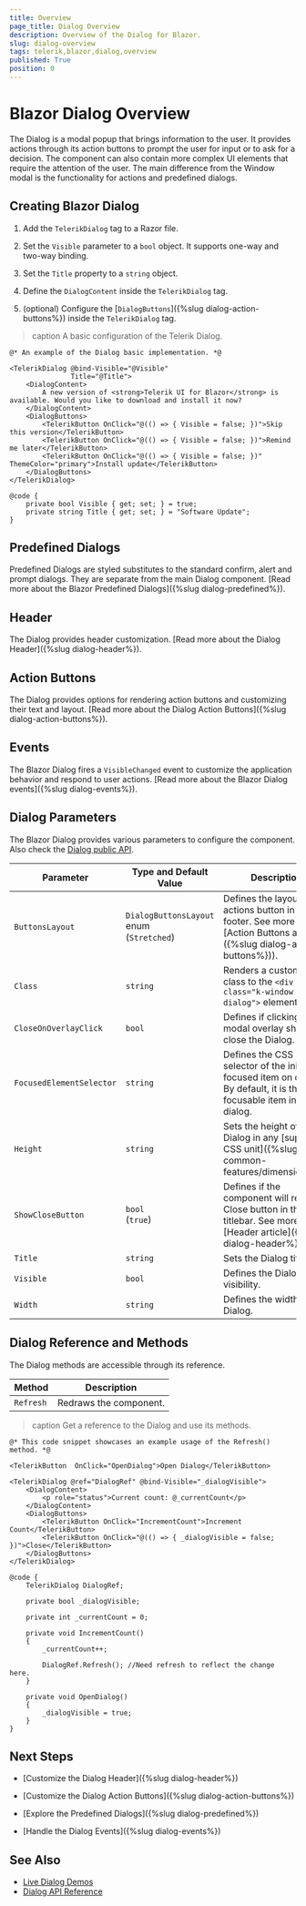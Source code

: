 ```yaml
---
title: Overview
page_title: Dialog Overview
description: Overview of the Dialog for Blazor.
slug: dialog-overview
tags: telerik,blazor,dialog,overview
published: True
position: 0
---
```


# Blazor Dialog Overview

The Dialog is a modal popup that brings information to the user. It provides actions through its action buttons to prompt the user for input or to ask for a decision. The component can also contain more complex UI elements that require the attention of the user. The main difference from the Window modal is the functionality for actions and predefined dialogs.

## Creating Blazor Dialog

1. Add the `TelerikDialog` tag to a Razor file.

2. Set the `Visible` parameter to a `bool` object. It supports one-way and two-way binding.

3. Set the `Title` property to a `string` object.

4. Define the `DialogContent` inside the `TelerikDialog` tag.

5. (optional) Configure the [`DialogButtons`]({%slug  dialog-action-buttons%}) inside the `TelerikDialog` tag.

>caption A basic configuration of the Telerik Dialog.

````CSHTML
@* An example of the Dialog basic implementation. *@

<TelerikDialog @bind-Visible="@Visible"
               Title="@Title">
    <DialogContent>
        A new version of <strong>Telerik UI for Blazor</strong> is available. Would you like to download and install it now?
    </DialogContent>
    <DialogButtons>
        <TelerikButton OnClick="@(() => { Visible = false; })">Skip this version</TelerikButton>
        <TelerikButton OnClick="@(() => { Visible = false; })">Remind me later</TelerikButton>
        <TelerikButton OnClick="@(() => { Visible = false; })" ThemeColor="primary">Install update</TelerikButton>
    </DialogButtons>
</TelerikDialog>

@code {
    private bool Visible { get; set; } = true;
    private string Title { get; set; } = "Software Update";
}
````

## Predefined Dialogs

Predefined Dialogs are styled substitutes to the standard confirm, alert and prompt dialogs. They are separate from the main Dialog component. [Read more about the Blazor Predefined Dialogs]({%slug dialog-predefined%}).

## Header

The Dialog provides header customization. [Read more about the Dialog Header]({%slug dialog-header%}).

## Action Buttons

The Dialog provides options for rendering action buttons and customizing their text and layout. [Read more about the Dialog Action Buttons]({%slug dialog-action-buttons%}).

## Events

The Blazor Dialog fires a `VisibleChanged` event to customize the application behavior and respond to user actions. [Read more about the Blazor Dialog events]({%slug dialog-events%}).

## Dialog Parameters

The Blazor Dialog provides various parameters to configure the component. Also check the [Dialog public API](https://docs.telerik.com/blazor-ui/api/Telerik.Blazor.Components.TelerikDialog).

<style>
    article style + table {
        table-layout: auto;
        word-break: normal;
    }
</style>
| Parameter | Type and Default Value | Description |
| --- | --- | --- |
| `ButtonsLayout` | `DialogButtonsLayout` enum <br /> (`Stretched`) | Defines the layout of the actions button in the footer. See more in the [Action Buttons article]({%slug  dialog-action-buttons%})). |
| `Class` | `string` | Renders a custom CSS class to the `<div class="k-window k-dialog">` element. |
| `CloseOnOverlayClick` | `bool` | Defines if clicking on the modal overlay should close the Dialog. |
| `FocusedElementSelector` | `string` | Defines the CSS selector of the initially focused item on open. By default, it is the first focusable item in the dialog. |
| `Height` | `string` | Sets the height of the Dialog in any [supported CSS unit]({%slug common-features/dimensions%}). |
| `ShowCloseButton` | `bool` <br /> (`true`) | Defines if the component will render a Close button in the titlebar. See more in the [Header article]({%slug  dialog-header%}). |
| `Title` | `string` | Sets the Dialog title. |
| `Visible` | `bool` | Defines the Dialog visibility. |
| `Width` | `string` | Defines the width of the Dialog. |


## Dialog Reference and Methods

The Dialog methods are accessible through its reference.

<style>
    article style + table {
        table-layout: auto;
        word-break: normal;
    }
</style>
| Method | Description |
| --- | --- |
| `Refresh` | Redraws the component. |

>caption Get a reference to the Dialog and use its methods.

````CSHTML
@* This code snippet showcases an example usage of the Refresh() method. *@

<TelerikButton  OnClick="OpenDialog">Open Dialog</TelerikButton>

<TelerikDialog @ref="DialogRef" @bind-Visible="_dialogVisible">
    <DialogContent>
        <p role="status">Current count: @_currentCount</p>
    </DialogContent>
    <DialogButtons>
        <TelerikButton OnClick="IncrementCount">Increment Count</TelerikButton>
        <TelerikButton OnClick="@(() => { _dialogVisible = false; })">Close</TelerikButton>
    </DialogButtons>
</TelerikDialog>

@code {
    TelerikDialog DialogRef;

    private bool _dialogVisible;

    private int _currentCount = 0;

    private void IncrementCount()
    {
        _currentCount++;

        DialogRef.Refresh(); //Need refresh to reflect the change here.
    }

    private void OpenDialog()
    {
        _dialogVisible = true;
    }
}
````

## Next Steps

* [Customize the Dialog Header]({%slug dialog-header%})

* [Customize the Dialog Action Buttons]({%slug dialog-action-buttons%})

* [Explore the Predefined Dialogs]({%slug dialog-predefined%})

* [Handle the Dialog Events]({%slug dialog-events%})

## See Also

  * [Live Dialog Demos](https://demos.telerik.com/blazor-ui/dialog/overview)
  * [Dialog API Reference](https://docs.telerik.com/blazor-ui/api/Telerik.Blazor.Components.TelerikDialog)